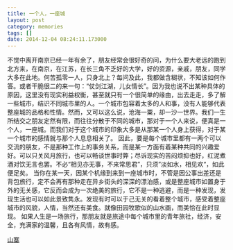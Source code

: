 ```yaml
---
title: 一个人，一座城
layout: post
category: memories
tags: []
date: 2014-12-04 08:24:11.173000
---
```




   不觉中离开南京已经一年有余了，朋友经常会很好奇的问，为什么要大老远的跑到北方来，在南京，在江苏，在长三角不乏好的大学，好的资源，亲戚，朋友，同学大多在此地。何苦孤零一人，只身北上？每问及此，我都做含糊状，不知该如何作答。或者干脆很二的来一句：“仗剑江湖，儿女情长”。因为我也说不出某种具体的原因，这里没有现实利益权衡，甚至就只有一个很简单的缘由，出去走走，多了解一些城市，结识不同城市里的人。一个城市包容着太多的人和事，没有人能够代表整座城的品格和性情。然而，又可以这么说，沧海一粟，却一沙一世界。我们一生所结交之朋友定然有限，而往往分散于不同的城市，那对于一个人来说，便真是一个人，一座城。而我们对于这个城市的印象大多是从那某一个人身上获得，对于某一个城市的感情就与那个人息息相关了。
   因此，要是每个城市里都有一两个可以交流的朋友，不是那种工作上的事务关系，而是某一方面有着某种共同的兴趣爱好。可以只关风月旅行，也可以畅谈世事时弊；尽诉现实的苦闷烦抑也好，红泥煮酒对饮无言也罢。不必“相见亦无事，不来常思君”，只须”淡如水，相见欢“，如此便足矣。 当你在某一天，因某个机缘到来到一座城市时，不管是因公事出差还是背包旅行，定不会再有那种走在异乡街头的深深的漂泊感，或是整座城市如置身于外的无关感，它反而会成为一次绝美的旅行，它不是一种逃避，而是一种发现，发现生活也可以如此景致隽永。发现有时可以于己无关的看着整个城市，感受着整座城市的风貌，人情，当然还有美食。就像田园牧歌似的山水画，而美恰在此时显现。
   如果人生是一场旅行，那朋友就是旅途中每个城市里的青年旅社，经济，安全，充满家的温馨，且各有风情，故有感。
   
[山寨](http://user.qzone.qq.com/807704416)
